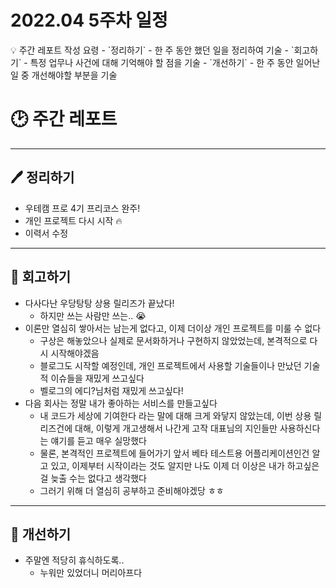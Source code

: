 # 2022.04 5주차 일정

<aside>
💡 주간 레포트 작성 요령
  - `정리하기`
    - 한 주 동안 했던 일을 정리하여 기술
  - `회고하기`
    - 특정 업무나 사건에 대해 기억해야 할 점을 기술
  - `개선하기`
    - 한 주 동안 일어난 일 중 개선해야할 부분을 기술

</aside>

# 🕑 주간 레포트

---

## 🖊 정리하기

- 우테캠 프로 4기 프리코스 완주!
- 개인 프로젝트 다시 시작 🔥
- 이력서 수정

---

## 💭 회고하기

- 다사다난 우당탕탕 상용 릴리즈가 끝났다!
    - 하지만 쓰는 사람만 쓰는.. 😭
- 이론만 열심히 쌓아서는 남는게 없다고, 이제 더이상 개인 프로젝트를 미룰 수 없다
    - 구상은 해놓았으나 실제로 문서화하거나 구현하지 않았었는데, 본격적으로 다시 시작해야겠음
    - 블로그도 시작할 예정인데, 개인 프로젝트에서 사용할 기술들이나 만났던 기술적 이슈들을 재밌게 쓰고싶다
    - 벨로그의 에디?님처럼 재밌게 쓰고싶다!
- 다음 회사는 정말 내가 좋아하는 서비스를 만들고싶다
    - 내 코드가 세상에 기여한다 라는 말에 대해 크게 와닿지 않았는데, 이번 상용 릴리즈건에 대해, 이렇게 개고생해서 나간게 고작 대표님의 지인들만 사용하신다는 얘기를 듣고 매우 실망했다
    - 물론, 본격적인 프로젝트에 들어가기 앞서 베타 테스트용 어플리케이션인건 알고 있고, 이제부터 시작이라는 것도 알지만 나도 이제 더 이상은 내가 하고싶은걸 늦출 수는 없다고 생각했다
    - 그러기 위해 더 열심히 공부하고 준비해야겠당 ㅎㅎ

---

## 🥊 개선하기

- 주말엔 적당히 휴식하도록..
    - 누워만 있었더니 머리아프다